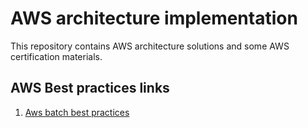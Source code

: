 # AWS architecture implementation

This repository contains AWS architecture solutions and some AWS certification materials.

## AWS Best practices links

1.  [Aws batch best practices](https://docs.aws.amazon.com/batch/latest/userguide/best-practices.html)
